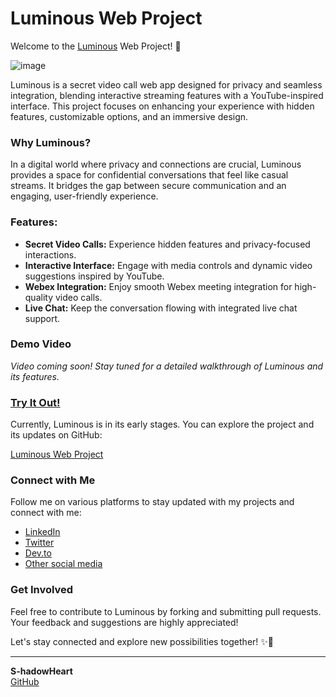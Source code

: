# Luminous Web Project

Welcome to the [Luminous](https://luminous-7t7d.onrender.com) Web Project! 🌟

![image](https://github.com/user-attachments/assets/1f92d70c-5955-4c16-b11e-8728e3b25c71)


Luminous is a secret video call web app designed for privacy and seamless integration, blending interactive streaming features with a YouTube-inspired interface. This project focuses on enhancing your experience with hidden features, customizable options, and an immersive design.

### Why Luminous?

In a digital world where privacy and connections are crucial, Luminous provides a space for confidential conversations that feel like casual streams. It bridges the gap between secure communication and an engaging, user-friendly experience.

### Features:

- **Secret Video Calls:** Experience hidden features and privacy-focused interactions.
- **Interactive Interface:** Engage with media controls and dynamic video suggestions inspired by YouTube.
- **Webex Integration:** Enjoy smooth Webex meeting integration for high-quality video calls.
- **Live Chat:** Keep the conversation flowing with integrated live chat support.

### Demo Video

*Video coming soon! Stay tuned for a detailed walkthrough of Luminous and its features.*

### [Try It Out!](https://luminous-7t7d.onrender.com)

Currently, Luminous is in its early stages. You can explore the project and its updates on GitHub:

[Luminous Web Project](https://github.com/S-hadowHeart/Luminous)

### Connect with Me

Follow me on various platforms to stay updated with my projects and connect with me:

- [LinkedIn](https://lnkd.in/d5dA7dEn)
- [Twitter](https://twitter.com/S_hadowHeart)
- [Dev.to](https://dev.to/s_hadowheart)
- [Other social media](https://s-hadowheart.carrd.co/)

### Get Involved

Feel free to contribute to Luminous by forking and submitting pull requests. Your feedback and suggestions are highly appreciated!

Let's stay connected and explore new possibilities together! ✨🌠

---

**S-hadowHeart**  
[GitHub](https://github.com/S-hadowHeart)

